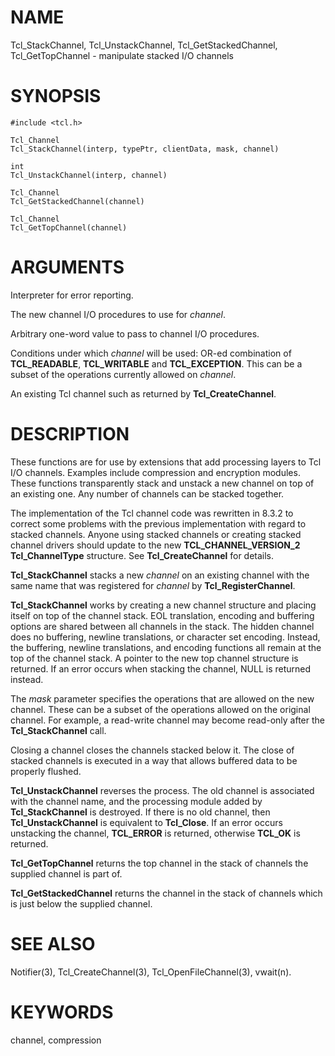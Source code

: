 # NAME

Tcl_StackChannel, Tcl_UnstackChannel, Tcl_GetStackedChannel,
Tcl_GetTopChannel - manipulate stacked I/O channels

# SYNOPSIS

    #include <tcl.h>

    Tcl_Channel
    Tcl_StackChannel(interp, typePtr, clientData, mask, channel)

    int
    Tcl_UnstackChannel(interp, channel)

    Tcl_Channel
    Tcl_GetStackedChannel(channel)

    Tcl_Channel
    Tcl_GetTopChannel(channel)

# ARGUMENTS

Interpreter for error reporting.

The new channel I/O procedures to use for *channel*.

Arbitrary one-word value to pass to channel I/O procedures.

Conditions under which *channel* will be used: OR-ed combination of
**TCL_READABLE**, **TCL_WRITABLE** and **TCL_EXCEPTION**. This can be a
subset of the operations currently allowed on *channel*.

An existing Tcl channel such as returned by **Tcl_CreateChannel**.

# DESCRIPTION

These functions are for use by extensions that add processing layers to
Tcl I/O channels. Examples include compression and encryption modules.
These functions transparently stack and unstack a new channel on top of
an existing one. Any number of channels can be stacked together.

The implementation of the Tcl channel code was rewritten in 8.3.2 to
correct some problems with the previous implementation with regard to
stacked channels. Anyone using stacked channels or creating stacked
channel drivers should update to the new **TCL_CHANNEL_VERSION_2**
**Tcl_ChannelType** structure. See **Tcl_CreateChannel** for details.

**Tcl_StackChannel** stacks a new *channel* on an existing channel with
the same name that was registered for *channel* by
**Tcl_RegisterChannel**.

**Tcl_StackChannel** works by creating a new channel structure and
placing itself on top of the channel stack. EOL translation, encoding
and buffering options are shared between all channels in the stack. The
hidden channel does no buffering, newline translations, or character set
encoding. Instead, the buffering, newline translations, and encoding
functions all remain at the top of the channel stack. A pointer to the
new top channel structure is returned. If an error occurs when stacking
the channel, NULL is returned instead.

The *mask* parameter specifies the operations that are allowed on the
new channel. These can be a subset of the operations allowed on the
original channel. For example, a read-write channel may become read-only
after the **Tcl_StackChannel** call.

Closing a channel closes the channels stacked below it. The close of
stacked channels is executed in a way that allows buffered data to be
properly flushed.

**Tcl_UnstackChannel** reverses the process. The old channel is
associated with the channel name, and the processing module added by
**Tcl_StackChannel** is destroyed. If there is no old channel, then
**Tcl_UnstackChannel** is equivalent to **Tcl_Close**. If an error
occurs unstacking the channel, **TCL_ERROR** is returned, otherwise
**TCL_OK** is returned.

**Tcl_GetTopChannel** returns the top channel in the stack of channels
the supplied channel is part of.

**Tcl_GetStackedChannel** returns the channel in the stack of channels
which is just below the supplied channel.

# SEE ALSO

Notifier(3), Tcl_CreateChannel(3), Tcl_OpenFileChannel(3), vwait(n).

# KEYWORDS

channel, compression
